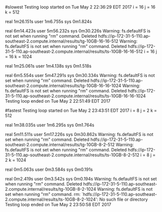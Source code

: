 
#slowest 
Testing loop started on Tue May 2 22:36:29 EDT 2017
i = 16 j = 16 k = 512

real	1m26.151s
user	1m6.755s
sys	0m1.824s

real	6m14.423s
user	5m56.232s
sys	0m30.226s
Warning: fs.defaultFS is not set when running "rm" command.
Deleted hdfs://ip-172-31-5-110.ap-southeast-2.compute.internal/results/tg-10GB-16-16-512
Warning: fs.defaultFS is not set when running "rm" command.
Deleted hdfs://ip-172-31-5-110.ap-southeast-2.compute.internal/results/ts-10GB-16-16-512
i = 16 j = 16 k = 1024

real	1m25.061s
user	1m4.138s
sys	0m1.518s

real	6m5.554s
user	5m47.291s
sys	0m30.334s
Warning: fs.defaultFS is not set when running "rm" command.
Deleted hdfs://ip-172-31-5-110.ap-southeast-2.compute.internal/results/tg-10GB-16-16-1024
Warning: fs.defaultFS is not set when running "rm" command.
Deleted hdfs://ip-172-31-5-110.ap-southeast-2.compute.internal/results/ts-10GB-16-16-1024
Testing loop ended on Tue May 2 22:51:49 EDT 2017


#fastest
Testing loop started on Tue May 2 23:43:51 EDT 2017
i = 8 j = 2 k = 512

real	1m38.035s
user	1m6.295s
sys	0m1.764s

real	5m11.511s
user	5m17.226s
sys	0m30.862s
Warning: fs.defaultFS is not set when running "rm" command.
Deleted hdfs://ip-172-31-5-110.ap-southeast-2.compute.internal/results/tg-10GB-8-2-512
Warning: fs.defaultFS is not set when running "rm" command.
Deleted hdfs://ip-172-31-5-110.ap-southeast-2.compute.internal/results/ts-10GB-8-2-512
i = 8 j = 2 k = 1024

real	0m5.063s
user	0m3.584s
sys	0m0.191s

real	0m2.419s
user	0m3.542s
sys	0m0.194s
Warning: fs.defaultFS is not set when running "rm" command.
Deleted hdfs://ip-172-31-5-110.ap-southeast-2.compute.internal/results/tg-10GB-8-2-1024
Warning: fs.defaultFS is not set when running "rm" command.
rm: `hdfs://ip-172-31-5-110.ap-southeast-2.compute.internal/results/ts-10GB-8-2-1024': No such file or directory
Testing loop ended on Tue May 2 23:50:58 EDT 2017
